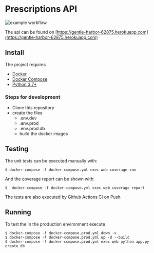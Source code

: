 # Prescriptions API

![example workflow](https://github.com/laurogama/prescription_api/actions/workflows/workflow.yml/badge.svg)

The api can be found on [https://gentle-harbor-62875.herokuapp.com](https://gentle-harbor-62875.herokuapp.com)

## Install

The project requires

* [Docker ](https://docs.docker.com/)
* [Docker Compose ](https://docs.docker.com/compose/)
* [Python 3.7+](https://www.python.org/)

### Steps for development

* Clone this repository
* create the files
    * .env.dev
    * .env.prod
    * .env.prod.db
    * build the docker images

## Testing

The unit tests can be executed manually with:

    $ docker-compose -f docker-compose.yml exec web coverage run

And the coverage report can be shown with:

    $  docker-compose -f docker-compose.yml exec web coverage report

The tests are also executed by Github Actions CI on Push

## Running

To test the in the production environment execute

    $ docker-compose -f docker-compose.prod.yml down -v
    $ docker-compose -f docker-compose.prod.yml up -d --build
    $ docker-compose -f docker-compose.prod.yml exec web python app.py create_db